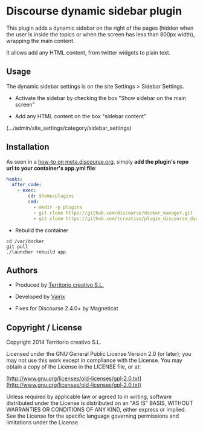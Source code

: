 # Discourse dynamic sidebar plugin

This plugin adds a dynamic sidebar on the right of the pages (hidden when the user is inside the topics or when the screen has less than 800px width), wrapping the main content. 

It allows add any HTML content, from twitter widgets to plain text.

## Usage

The dynamic sidebar settings is on the site Settings > Sidebar Settings.

- Activate the sidebar by checking the box "Show sidebar on the main screen"

- Add any HTML content on the box "sidebar content"

(.../admin/site_settings/category/sidebar_settings)

## Installation

As seen in a [how-to on meta.discourse.org](https://meta.discourse.org/t/advanced-troubleshooting-with-docker/15927#Example:%20Install%20a%20plugin), simply **add the plugin's repo url to your container's app.yml file**:

```yml
hooks:
  after_code:
    - exec:
        cd: $home/plugins
        cmd:
          - mkdir -p plugins
          - git clone https://github.com/discourse/docker_manager.git
          - git clone https://github.com/tcreativo/plugin_discourse_dynamic_sidebar.git
```
* Rebuild the container

```
cd /var/docker
git pull
./launcher rebuild app
```



## Authors
- Produced by [Territorio creativo S.L.](http://www.territoriocreativo.es/)

- Developed by [Vairix](http://www.vairix.com/)

- Fixes for Discourse 2.4.0+ by Magneticat

## Copyright / License

Copyright 2014 Territorio creativo S.L.

Licensed under the GNU General Public License Version 2.0 (or later); you may not use this work except in compliance with the License. You may obtain a copy of the License in the LICENSE file, or at:

[http://www.gnu.org/licenses/old-licenses/gpl-2.0.txt](http://www.gnu.org/licenses/old-licenses/gpl-2.0.txt)

Unless required by applicable law or agreed to in writing, software distributed under the License is distributed on an "AS IS" BASIS, WITHOUT WARRANTIES OR CONDITIONS OF ANY KIND, either express or implied. See the License for the specific language governing permissions and limitations under the License.
